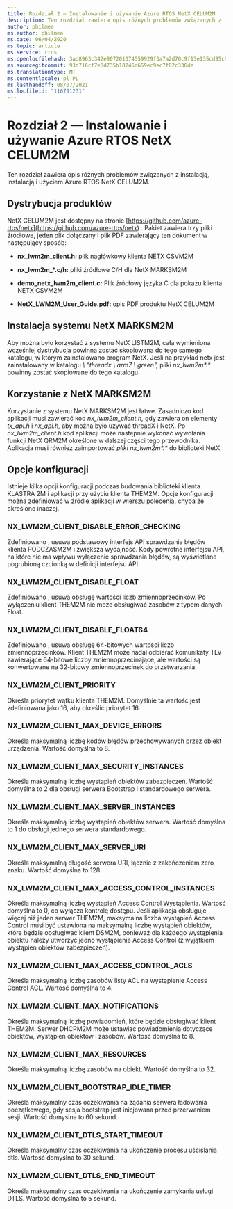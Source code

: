 ```yaml
---
title: Rozdział 2 — Instalowanie i używanie Azure RTOS NetX CELUM2M
description: Ten rozdział zawiera opis różnych problemów związanych z instalacją, instalacją i użyciem Azure RTOS NetX CELUM2M.
author: philmea
ms.author: philmea
ms.date: 06/04/2020
ms.topic: article
ms.service: rtos
ms.openlocfilehash: 3ad8963c342e907201074559929f3a7a2d70c9f13e135cd95c9a2e9b224e17cf
ms.sourcegitcommit: 93d716cf7e3d735b18246d659ec9ec7f82c336de
ms.translationtype: MT
ms.contentlocale: pl-PL
ms.lasthandoff: 08/07/2021
ms.locfileid: "116791231"
---
```

# <a name="chapter-2---installation-and-use-of-azure-rtos-netx-lwm2m"></a>Rozdział 2 — Instalowanie i używanie Azure RTOS NetX CELUM2M

Ten rozdział zawiera opis różnych problemów związanych z instalacją, instalacją i użyciem Azure RTOS NetX CELUM2M.

## <a name="product-distribution"></a>Dystrybucja produktów

NetX CELUM2M jest dostępny na stronie [https://github.com/azure-rtos/netx](https://github.com/azure-rtos/netx) . Pakiet zawiera trzy pliki źródłowe, jeden plik dołączany i plik PDF zawierający ten dokument w następujący sposób:

- **nx_lwm2m_client.h:** plik nagłówkowy klienta NETX CSVM2M

- **nx_lwm2m_*.c/h:** pliki źródłowe C/H dla NetX MARKSM2M

- **demo_netx_lwm2m_client.c:** Plik źródłowy języka C dla pokazu klienta NETX CSVM2M

- **NetX_LWM2M_User_Guide.pdf:** opis PDF produktu NetX CELUM2M

## <a name="netx-lwm2m-installation"></a>Instalacja systemu NetX MARKSM2M

Aby można było korzystać z systemu NetX LISTM2M, cała wymieniona wcześniej dystrybucja powinna zostać skopiowana do tego samego katalogu, w którym zainstalowano program NetX. Jeśli na przykład netx jest zainstalowany w katalogu *\\ "threadx \\ arm7 \\ green",* pliki *nx_lwm2m&#42;.&#42;* powinny zostać skopiowane do tego katalogu.

## <a name="using-netx-lwm2m"></a>Korzystanie z NetX MARKSM2M

Korzystanie z systemu NetX MARKSM2M jest łatwe. Zasadniczo kod aplikacji musi zawierać kod *nx_lwm2m_client.h,* gdy zawiera on elementy *tx_api.h* i *nx_api.h,* aby można było używać threadX i NetX. Po *nx_lwm2m_client.h* kod aplikacji może następnie wykonać wywołania funkcji NetX QRM2M określone w dalszej części tego przewodnika. Aplikacja musi również zaimportować *pliki nx_lwm2m&#42;.&#42;* do biblioteki NetX.

## <a name="configuration-options"></a>Opcje konfiguracji

Istnieje kilka opcji konfiguracji podczas budowania biblioteki klienta KLASTRA 2M i aplikacji przy użyciu klienta THEM2M. Opcje konfiguracji można zdefiniować w źródle aplikacji w wierszu polecenia, chyba że określono inaczej.

### <a name="nx_lwm2m_client_disable_error_checking"></a>NX_LWM2M_CLIENT_DISABLE_ERROR_CHECKING

Zdefiniowano , usuwa podstawowy interfejs API sprawdzania błędów klienta PODCZASM2M i zwiększa wydajność. Kody powrotne interfejsu API, na które nie ma wpływu wyłączenie sprawdzania błędów, są wyświetlane pogrubioną czcionką w definicji interfejsu API.

### <a name="nx_lwm2m_client_disable_float"></a>NX_LWM2M_CLIENT_DISABLE_FLOAT

Zdefiniowano , usuwa obsługę wartości liczb zmiennoprzecinków. Po wyłączeniu klient THEM2M nie może obsługiwać zasobów z typem danych Float.

### <a name="nx_lwm2m_client_disable_float64"></a>NX_LWM2M_CLIENT_DISABLE_FLOAT64

Zdefiniowano , usuwa obsługę 64-bitowych wartości liczb zmiennoprzecinków. Klient THEM2M może nadal odbierać komunikaty TLV zawierające 64-bitowe liczby zmiennoprzecinające, ale wartości są konwertowane na 32-bitowy zmiennoprzecinek do przetwarzania.

### <a name="nx_lwm2m_client_priority"></a>NX_LWM2M_CLIENT_PRIORITY

Określa priorytet wątku klienta THEM2M. Domyślnie ta wartość jest zdefiniowana jako 16, aby określić priorytet 16.

### <a name="nx_lwm2m_client_max_device_errors"></a>NX_LWM2M_CLIENT_MAX_DEVICE_ERRORS

Określa maksymalną liczbę kodów błędów przechowywanych przez obiekt urządzenia. Wartość domyślna to 8.

### <a name="nx_lwm2m_client_max_security_instances"></a>NX_LWM2M_CLIENT_MAX_SECURITY_INSTANCES

Określa maksymalną liczbę wystąpień obiektów zabezpieczeń. Wartość domyślna to 2 dla obsługi serwera Bootstrap i standardowego serwera.

### <a name="nx_lwm2m_client_max_server_instances"></a>NX_LWM2M_CLIENT_MAX_SERVER_INSTANCES

Określa maksymalną liczbę wystąpień obiektów serwera. Wartość domyślna to 1 do obsługi jednego serwera standardowego.

### <a name="nx_lwm2m_client_max_server_uri"></a>NX_LWM2M_CLIENT_MAX_SERVER_URI

Określa maksymalną długość serwera URI, łącznie z zakończeniem zero znaku. Wartość domyślna to 128.

### <a name="nx_lwm2m_client_max_access_control_instances"></a>NX_LWM2M_CLIENT_MAX_ACCESS_CONTROL_INSTANCES

Określa maksymalną liczbę wystąpień Access Control Wystąpienia. Wartość domyślna to 0, co wyłącza kontrolę dostępu. Jeśli aplikacja obsługuje więcej niż jeden serwer THEM2M, maksymalna liczba wystąpień Access Control musi być ustawiona na maksymalną liczbę wystąpień obiektów, które będzie obsługiwać klient DSM2M, ponieważ dla każdego wystąpienia obiektu należy utworzyć jedno wystąpienie Access Control (z wyjątkiem wystąpień obiektów zabezpieczeń).

### <a name="nx_lwm2m_client_max_access_control_acls"></a>NX_LWM2M_CLIENT_MAX_ACCESS_CONTROL_ACLS

Określa maksymalną liczbę zasobów listy ACL na wystąpienie Access Control ACL. Wartość domyślna to 4.

### <a name="nx_lwm2m_client_max_notifications"></a>NX_LWM2M_CLIENT_MAX_NOTIFICATIONS

Określa maksymalną liczbę powiadomień, które będzie obsługiwać klient THEM2M. Serwer DHCPM2M może ustawiać powiadomienia dotyczące obiektów, wystąpień obiektów i zasobów. Wartość domyślna to 8.

### <a name="nx_lwm2m_client_max_resources"></a>NX_LWM2M_CLIENT_MAX_RESOURCES

Określa maksymalną liczbę zasobów na obiekt. Wartość domyślna to 32.

### <a name="nx_lwm2m_client_bootstrap_idle_timer"></a>NX_LWM2M_CLIENT_BOOTSTRAP_IDLE_TIMER

Określa maksymalny czas oczekiwania na żądania serwera ładowania początkowego, gdy sesja bootstrap jest inicjowana przed przerwaniem sesji. Wartość domyślna to 60 sekund.

### <a name="nx_lwm2m_client_dtls_start_timeout"></a>NX_LWM2M_CLIENT_DTLS_START_TIMEOUT

Określa maksymalny czas oczekiwania na ukończenie procesu uściślania dtls. Wartość domyślna to 30 sekund.

### <a name="nx_lwm2m_client_dtls_end_timeout"></a>NX_LWM2M_CLIENT_DTLS_END_TIMEOUT

Określa maksymalny czas oczekiwania na ukończenie zamykania usługi DTLS. Wartość domyślna to 5 sekund.
